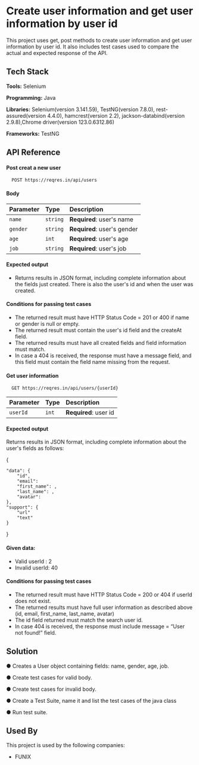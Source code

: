 
# Create user information and get user information by user id

This project uses get, post methods to create user information and get user information by user id. It also includes test cases used to compare the actual and expected response of the API.

## Tech Stack

**Tools:** Selenium

**Programming:** Java

**Libraries:** Selenium(version 3.141.59), TestNG(version 7.8.0), rest-assured(version 4.4.0), hamcrest(version 2.2), jackson-databind(version 2.9.8),Chrome driver(version 123.0.6312.86)

**Frameworks:** TestNG


## API Reference

#### Post creat a new user

```http
  POST https://reqres.in/api/users
```
#### Body

| Parameter | Type     | Description                |
| :-------- | :------- | :------------------------- |
| `name` | `string` | **Required**: user's name |
| `gender` | `string` | **Required**: user's gender |
| `age` | `int` | **Required**: user's age |
| `job` | `string` | **Required**: user's job |

#### Expected output
- Returns results in JSON format, including complete information about the fields just created. There is also the user's id and when the user was created.

#### Conditions for passing test cases
- The returned result must have HTTP Status Code = 201 or 400 if name or gender is null or empty.
- The returned result must contain the user's id field and the createAt field.
- The returned results must have all created fields and field information must match.
- In case a 404 is received, the response must have a message field, and this field must contain the field name missing from the request.

#### Get user information

```http
  GET https://reqres.in/api/users/{userId}
```

| Parameter | Type     | Description                       |
| :-------- | :------- | :-------------------------------- |
| `userId`      | `int` | **Required**: user id |

#### Expected output
Returns results in JSON format, including complete information about the user's fields as follows:

{

    "data": {
        "id",
        "email": 
        "first_name": ,
        "last_name": ,
        "avatar": 
    },
    "support": {
        "url"
        "text"
    }
}

#### Given data:
- Valid userId : 2
- Invalid userId: 40

#### Conditions for passing test cases

- The returned result must have HTTP Status Code = 200 or 404 if userId does not exist.
- The returned results must have full user information as described above (id, email, first_name, last_name, avatar)
- The id field returned must match the search user id.
- In case 404 is received, the response must include message = “User not found!” field.


## Solution
● Creates a User object containing fields: name, gender, age, job.

● Create test cases for valid body.

● Create test cases for invalid body.

● Create a Test Suite, name it and list the test cases of the java class

● Run test suite.

## Used By

This project is used by the following companies:

- FUNIX


